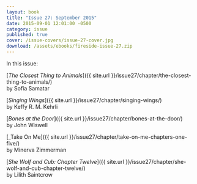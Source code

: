 ```yaml
---
layout: book
title: "Issue 27: September 2015"
date: 2015-09-01 12:01:00 -0500
category: issue
published: true
cover: /issue-covers/issue-27-cover.jpg
download: /assets/ebooks/fireside-issue-27.zip
---
```


In this issue:

[_The Closest Thing to Animals_]({{ site.url }}/issue27/chapter/the-closest-thing-to-animals/)<br/>
by Sofia Samatar

[_Singing Wings_]({{ site.url }}/issue27/chapter/singing-wings/)<br/>
by Keffy R. M. Kehrli

[_Bones at the Door_]({{ site.url }}/issue27/chapter/bones-at-the-door/)<br/>
by John Wiswell

[_Take On Me]({{ site.url }}/issue27/chapter/take-on-me-chapters-one-five/)<br/>
by Minerva Zimmerman

[_She Wolf and Cub: Chapter Twelve_]({{ site.url }}/issue27/chapter/she-wolf-and-cub-chapter-twelve/)<br/>
by Lilith Saintcrow
